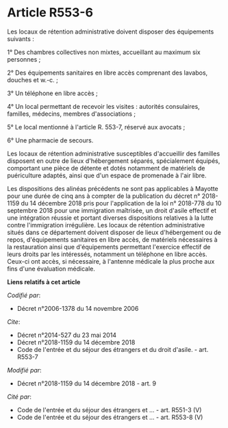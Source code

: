 # Article R553-6

Les locaux de rétention administrative doivent disposer des équipements suivants : 

1° Des chambres collectives non mixtes, accueillant au maximum six personnes ; 

2° Des équipements sanitaires en libre accès comprenant des lavabos, douches et w.-c. ; 

3° Un téléphone en libre accès ; 

4° Un local permettant de recevoir les visites : autorités consulaires, familles, médecins, membres d'associations ; 

5° Le local mentionné à l'article R. 553-7, réservé aux avocats ; 

6° Une pharmacie de secours. 

Les locaux de rétention administrative susceptibles d'accueillir des familles disposent en outre de lieux d'hébergement
séparés, spécialement équipés, comportant une pièce de détente et dotés notamment de matériels de puériculture adaptés, ainsi
que d'un espace de promenade à l'air libre. 

Les dispositions des alinéas précédents ne sont pas applicables à Mayotte pour une durée de cinq ans à compter de la
publication du décret n° 2018-1159 du 14 décembre 2018 pris pour l'application de la loi n° 2018-778 du 10 septembre 2018
pour une immigration maîtrisée, un droit d'asile effectif et une intégration réussie et portant diverses dispositions
relatives à la lutte contre l'immigration irrégulière. Les locaux de rétention administrative situés dans ce département
doivent disposer de lieux d'hébergement ou de repos, d'équipements sanitaires en libre accès, de matériels nécessaires à la
restauration ainsi que d'équipements permettant l'exercice effectif de leurs droits par les intéressés, notamment un
téléphone en libre accès. Ceux-ci ont accès, si nécessaire, à l'antenne médicale la plus proche aux fins d'une évaluation
médicale.

**Liens relatifs à cet article**

_Codifié par_:

  - Décret n°2006-1378 du 14 novembre 2006

_Cite_:

  - Décret n°2014-527 du 23 mai 2014
  - Décret n°2018-1159 du 14 décembre 2018
  - Code de l'entrée et du séjour des étrangers et du droit d'asile. - art. R553-7

_Modifié par_:

  - Décret n°2018-1159 du 14 décembre 2018 - art. 9

_Cité par_:

  - Code de l'entrée et du séjour des étrangers et ... - art. R551-3 (V)
  - Code de l'entrée et du séjour des étrangers et ... - art. R553-8 (V)
